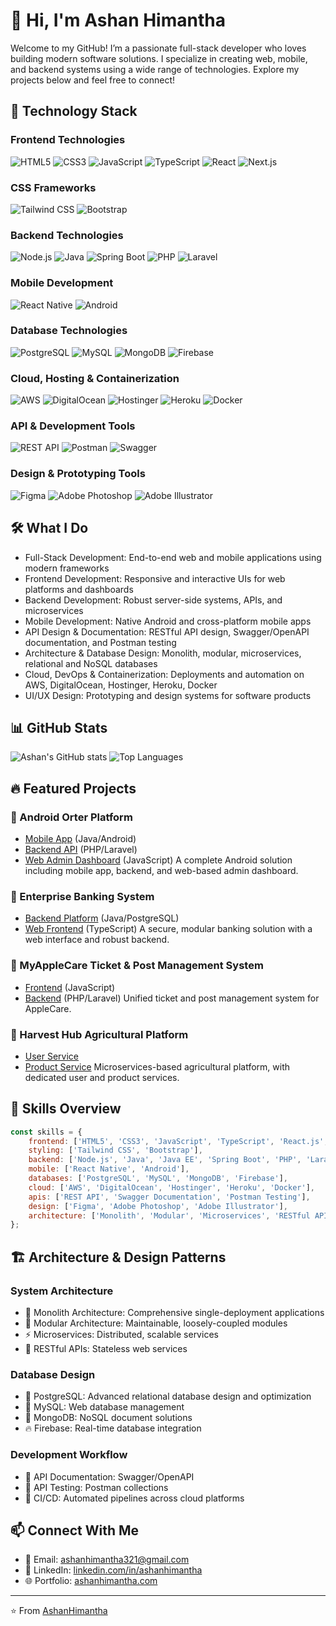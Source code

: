 # 👋 Hi, I'm Ashan Himantha

Welcome to my GitHub! I’m a passionate full-stack developer who loves building modern software solutions. I specialize in creating web, mobile, and backend systems using a wide range of technologies. Explore my projects below and feel free to connect!

## 🚀 Technology Stack

### Frontend Technologies
![HTML5](https://img.shields.io/badge/HTML5-E34F26?style=for-the-badge&logo=html5&logoColor=white)
![CSS3](https://img.shields.io/badge/CSS3-1572B6?style=for-the-badge&logo=css3&logoColor=white)
![JavaScript](https://img.shields.io/badge/JavaScript-F7DF1E?style=for-the-badge&logo=javascript&logoColor=black)
![TypeScript](https://img.shields.io/badge/TypeScript-007ACC?style=for-the-badge&logo=typescript&logoColor=white)
![React](https://img.shields.io/badge/React-20232A?style=for-the-badge&logo=react&logoColor=61DAFB)
![Next.js](https://img.shields.io/badge/Next.js-000000?style=for-the-badge&logo=nextdotjs&logoColor=white)

### CSS Frameworks
![Tailwind CSS](https://img.shields.io/badge/Tailwind_CSS-38B2AC?style=for-the-badge&logo=tailwind-css&logoColor=white)
![Bootstrap](https://img.shields.io/badge/Bootstrap-563D7C?style=for-the-badge&logo=bootstrap&logoColor=white)

### Backend Technologies
![Node.js](https://img.shields.io/badge/Node.js-43853D?style=for-the-badge&logo=node.js&logoColor=white)
![Java](https://img.shields.io/badge/Java-ED8B00?style=for-the-badge&logo=openjdk&logoColor=white)
![Spring Boot](https://img.shields.io/badge/Spring_Boot-6DB33F?style=for-the-badge&logo=spring-boot&logoColor=white)
![PHP](https://img.shields.io/badge/PHP-777BB4?style=for-the-badge&logo=php&logoColor=white)
![Laravel](https://img.shields.io/badge/Laravel-FF2D20?style=for-the-badge&logo=laravel&logoColor=white)

### Mobile Development
![React Native](https://img.shields.io/badge/React_Native-20232A?style=for-the-badge&logo=react&logoColor=61DAFB)
![Android](https://img.shields.io/badge/Android-3DDC84?style=for-the-badge&logo=android&logoColor=white)

### Database Technologies
![PostgreSQL](https://img.shields.io/badge/PostgreSQL-316192?style=for-the-badge&logo=postgresql&logoColor=white)
![MySQL](https://img.shields.io/badge/MySQL-4479A1?style=for-the-badge&logo=mysql&logoColor=white)
![MongoDB](https://img.shields.io/badge/MongoDB-4EA94B?style=for-the-badge&logo=mongodb&logoColor=white)
![Firebase](https://img.shields.io/badge/Firebase-FFCA28?style=for-the-badge&logo=firebase&logoColor=black)

### Cloud, Hosting & Containerization
![AWS](https://img.shields.io/badge/AWS-232F3E?style=for-the-badge&logo=amazon-aws&logoColor=white)
![DigitalOcean](https://img.shields.io/badge/DigitalOcean-0080FF?style=for-the-badge&logo=digitalocean&logoColor=white)
![Hostinger](https://img.shields.io/badge/Hostinger-673DE6?style=for-the-badge&logo=hostinger&logoColor=white)
![Heroku](https://img.shields.io/badge/Heroku-430098?style=for-the-badge&logo=heroku&logoColor=white)
![Docker](https://img.shields.io/badge/Docker-2496ED?style=for-the-badge&logo=docker&logoColor=white)

### API & Development Tools
![REST API](https://img.shields.io/badge/REST_API-02569B?style=for-the-badge&logo=api&logoColor=white)
![Postman](https://img.shields.io/badge/Postman-FF6C37?style=for-the-badge&logo=postman&logoColor=white)
![Swagger](https://img.shields.io/badge/Swagger-85EA2D?style=for-the-badge&logo=swagger&logoColor=black)

### Design & Prototyping Tools
![Figma](https://img.shields.io/badge/Figma-F24E1E?style=for-the-badge&logo=figma&logoColor=white)
![Adobe Photoshop](https://img.shields.io/badge/Adobe_Photoshop-31A8FF?style=for-the-badge&logo=adobe-photoshop&logoColor=white)
![Adobe Illustrator](https://img.shields.io/badge/Adobe_Illustrator-FF9A00?style=for-the-badge&logo=adobe-illustrator&logoColor=white)

## 🛠️ What I Do

- Full-Stack Development: End-to-end web and mobile applications using modern frameworks
- Frontend Development: Responsive and interactive UIs for web platforms and dashboards
- Backend Development: Robust server-side systems, APIs, and microservices
- Mobile Development: Native Android and cross-platform mobile apps
- API Design & Documentation: RESTful API design, Swagger/OpenAPI documentation, and Postman testing
- Architecture & Database Design: Monolith, modular, microservices, relational and NoSQL databases
- Cloud, DevOps & Containerization: Deployments and automation on AWS, DigitalOcean, Hostinger, Heroku, Docker
- UI/UX Design: Prototyping and design systems for software products

## 📊 GitHub Stats

![Ashan's GitHub stats](https://github-readme-stats.vercel.app/api?username=AshanHimantha&show_icons=true&theme=radical)
![Top Languages](https://github-readme-stats.vercel.app/api/top-langs/?username=AshanHimantha&layout=compact&theme=radical)

## 🔥 Featured Projects

### 📱 Android Orter Platform
- [Mobile App](https://github.com/AshanHimantha/android-app-orter) (Java/Android)
- [Backend API](https://github.com/AshanHimantha/orter-android-backend) (PHP/Laravel)
- [Web Admin Dashboard](https://github.com/AshanHimantha/orter-android-web-frontend) (JavaScript)
A complete Android solution including mobile app, backend, and web-based admin dashboard.

### 🏦 Enterprise Banking System
- [Backend Platform](https://github.com/AshanHimantha/enterprise-banking-platform) (Java/PostgreSQL)
- [Web Frontend](https://github.com/AshanHimantha/baking-webapp) (TypeScript)
A secure, modular banking solution with a web interface and robust backend.

### 🍏 MyAppleCare Ticket & Post Management System
- [Frontend](https://github.com/AshanHimantha/myapplecare-frontend) (JavaScript)
- [Backend](https://github.com/AshanHimantha/myapplecare-backend) (PHP/Laravel)
Unified ticket and post management system for AppleCare.

### 🌾 Harvest Hub Agricultural Platform
- [User Service](https://github.com/AshanHimantha/Harvest-Hub-user-service)
- [Product Service](https://github.com/AshanHimantha/product-service)
Microservices-based agricultural platform, with dedicated user and product services.

## 🎯 Skills Overview

```javascript
const skills = {
    frontend: ['HTML5', 'CSS3', 'JavaScript', 'TypeScript', 'React.js', 'Next.js'],
    styling: ['Tailwind CSS', 'Bootstrap'],
    backend: ['Node.js', 'Java', 'Java EE', 'Spring Boot', 'PHP', 'Laravel'],
    mobile: ['React Native', 'Android'],
    databases: ['PostgreSQL', 'MySQL', 'MongoDB', 'Firebase'],
    cloud: ['AWS', 'DigitalOcean', 'Hostinger', 'Heroku', 'Docker'],
    apis: ['REST API', 'Swagger Documentation', 'Postman Testing'],
    design: ['Figma', 'Adobe Photoshop', 'Adobe Illustrator'],
    architecture: ['Monolith', 'Modular', 'Microservices', 'RESTful APIs', 'MVC Pattern']
};
```

## 🏗️ Architecture & Design Patterns

### System Architecture
- 🏢 Monolith Architecture: Comprehensive single-deployment applications
- 🧩 Modular Architecture: Maintainable, loosely-coupled modules
- ⚡ Microservices: Distributed, scalable services
- 🔌 RESTful APIs: Stateless web services

### Database Design
- 🐘 PostgreSQL: Advanced relational database design and optimization
- 🐬 MySQL: Web database management
- 🍃 MongoDB: NoSQL document solutions
- 🔥 Firebase: Real-time database integration

### Development Workflow
- 📝 API Documentation: Swagger/OpenAPI
- 🧪 API Testing: Postman collections
- 🔄 CI/CD: Automated pipelines across cloud platforms

## 📫 Connect With Me

- 📧 Email: ashanhimantha321@gmail.com
- 💼 LinkedIn: [linkedin.com/in/ashanhimantha](https://www.linkedin.com/in/ashanhimantha/)
- 🌐 Portfolio: [ashanhimantha.com](https://ashanhimantha.com/)

---

⭐️ From [AshanHimantha](https://github.com/AshanHimantha)

